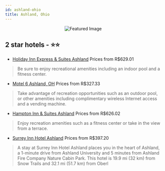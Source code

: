 ```yaml
---
id: ashland-ohio
title: Ashland, Ohio
---
```


<center><img src="https://i.travelapi.com/hotels/1000000/540000/533300/533241/0255d8cb_z.jpg" alt="Featured Image" /></center>


##  2 star hotels - ⭐️⭐️

-    [Holiday Inn Express & Suites Ashland](https://us.hurb.com/hotels/ashland/holiday-inn-express-suites-ashland-JNP-JP065382?cmp=18055) Prices from R$629.01
   > Be sure to enjoy recreational amenities including an indoor pool and a fitness center.
-    [Motel 6 Ashland, OH](https://us.hurb.com/hotels/ashland/motel-6-ashland-oh-JNP-JP602559?cmp=18055) Prices from R$327.33
   > Take advantage of recreation opportunities such as an outdoor pool, or other amenities including complimentary wireless Internet access and a vending machine.
-    [Hampton Inn & Suites Ashland](https://us.hurb.com/hotels/ashland/hampton-inn-suites-ashland-JNP-JP02705B?cmp=18055) Prices from R$626.02
   > Enjoy recreation amenities such as a fitness center or take in the view from a terrace.
-    [Surrey Inn Hotel Ashland](https://us.hurb.com/hotels/ashland/surrey-inn-hotel-ashland-JNP-JP185876?cmp=18055) Prices from R$397.20
   > A stay at Surrey Inn Hotel Ashland places you in the heart of Ashland, a 1-minute drive from Ashland University and 5 minutes from Ashland Fire Company Nature Cabin Park. This hotel is 19.9 mi (32 km) from Snow Trails and 32.1 mi (51.7 km) from Oberl
